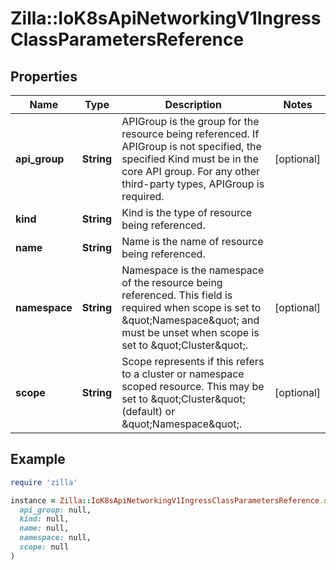# Zilla::IoK8sApiNetworkingV1IngressClassParametersReference

## Properties

| Name | Type | Description | Notes |
| ---- | ---- | ----------- | ----- |
| **api_group** | **String** | APIGroup is the group for the resource being referenced. If APIGroup is not specified, the specified Kind must be in the core API group. For any other third-party types, APIGroup is required. | [optional] |
| **kind** | **String** | Kind is the type of resource being referenced. |  |
| **name** | **String** | Name is the name of resource being referenced. |  |
| **namespace** | **String** | Namespace is the namespace of the resource being referenced. This field is required when scope is set to \&quot;Namespace\&quot; and must be unset when scope is set to \&quot;Cluster\&quot;. | [optional] |
| **scope** | **String** | Scope represents if this refers to a cluster or namespace scoped resource. This may be set to \&quot;Cluster\&quot; (default) or \&quot;Namespace\&quot;. | [optional] |

## Example

```ruby
require 'zilla'

instance = Zilla::IoK8sApiNetworkingV1IngressClassParametersReference.new(
  api_group: null,
  kind: null,
  name: null,
  namespace: null,
  scope: null
)
```

